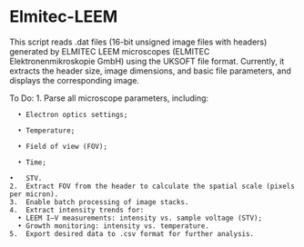 # Elmitec-LEEM
This script reads .dat files (16-bit unsigned image files with headers) generated by ELMITEC LEEM microscopes (ELMITEC Elektronenmikroskopie GmbH) using the UKSOFT file format.
Currently, it extracts the header size, image dimensions, and basic file parameters, and displays the corresponding image.

To Do:
	1.	Parse all microscope parameters, including:
 
	  •	Electron optics settings;
   
	  •	Temperature;
   
	  •	Field of view (FOV);
   
	  •	Time;
   
    •	STV.
	2.	Extract FOV from the header to calculate the spatial scale (pixels per micron).
	3.	Enable batch processing of image stacks.
	4.	Extract intensity trends for:
	  •	LEEM I–V measurements: intensity vs. sample voltage (STV);
	  •	Growth monitoring: intensity vs. temperature.
	5.	Export desired data to .csv format for further analysis.
